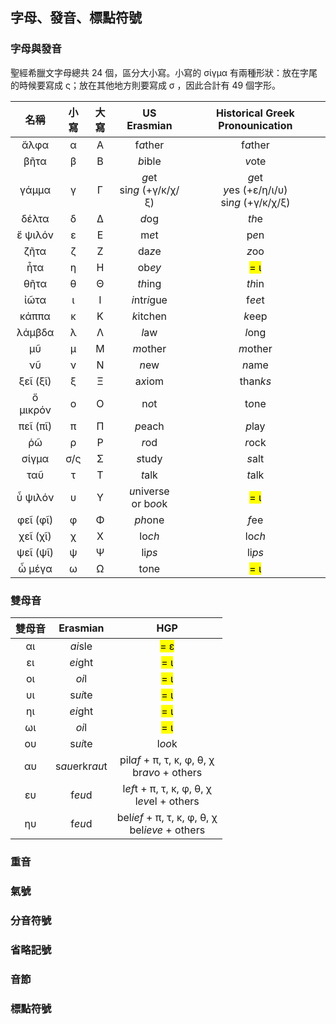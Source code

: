 ## 字母、發音、標點符號


### 字母與發音
聖經希臘文字母總共 24 個，區分大小寫。小寫的 σίγμα 有兩種形狀：放在字尾的時候要寫成 ς；放在其他地方則要寫成 σ ，因此合計有 49 個字形。

|    名稱    | 小寫  | 大寫  |                US Erasmian                |                    Historical Greek Pronounication                    |
| :------: | :-: | :-: | :---------------------------------------: | :-------------------------------------------------------------------: |
|   ἄλφα   |  α  |  Α  |              f<em>a</em>ther              |                            f<em>a</em>ther                            |
|   βῆτα   |  β  |  Β  |              <em>b</em>ible               |                             <em>v</em>ote                             |
|  γάμμα   |  γ  |  Γ  | <em>g</em>et</BR>si<em>ng</em> (+γ/κ/χ/ξ) | <em>g</em>et</BR><em>y</em>es (+ε/η/ι/υ)</BR>si<em>ng</em> (+γ/κ/χ/ξ) |
|  δέλτα   |  δ  |  Δ  |               <em>d</em>og                |                             <em>th</em>e                              |
| ἔ ψιλόν  |  ε  |  Ε  |               m<em>e</em>t                |                             p<em>e</em>n                              |
|   ζῆτα   |  ζ  |  Ζ  |               da<em>z</em>e               |                             <em>z</em>oo                              |
|   ἦτα    |  η  |  Η  |               ob<em>ey</em>               |                           <mark>= ι</mark>                            |
|   θῆτα   |  θ  |  Θ  |              <em>th</em>ing               |                             <em>th</em>in                             |
|   ἰῶτα   |  ι  |  Ι  |        <em>i</em>ntr<em>i</em>gue         |                             f<em>ee</em>t                             |
|  κάππα   |  κ  |  Κ  |             <em>k</em>itchen              |                             <em>k</em>eep                             |
|  λάμβδα  |  λ  |  Λ  |               <em>l</em>aw                |                             <em>l</em>ong                             |
|    μῦ    |  μ  |  Μ  |              <em>m</em>other              |                            <em>m</em>other                            |
|    νῦ    |  ν  |  Ν  |               <em>n</em>ew                |                             <em>n</em>ame                             |
| ξεῖ (ξῖ) |  ξ  |  Ξ  |              a<em>x</em>iom               |                            than<em>ks</em>                            |
| ὄ μικρόν |  ο  |  Ο  |               n<em>o</em>t                |                             t<em>o</em>ne                             |
| πεῖ (πῖ) |  π  |  Π  |              <em>p</em>each               |                             <em>p</em>lay                             |
|    ῥῶ    |  ρ  |  Ρ  |               <em>r</em>od                |                             <em>r</em>ock                             |
|  σίγμα   | σ/ς |  Σ  |              <em>s</em>tudy               |                             <em>s</em>alt                             |
|   ταῦ    |  τ  |  Τ  |               <em>t</em>alk               |                             <em>t</em>alk                             |
| ὖ ψιλόν  |  υ  |  Υ  |  <em>u</em>niverse</BR>or b<em>oo</em>k   |                           <mark>= ι</mark>                            |
| φεῖ (φῖ) |  φ  |  Φ  |              <em>ph</em>one               |                             <em>f</em>ee                              |
| χεῖ (χῖ) |  χ  |  Χ  |               lo<em>ch</em>               |                             lo<em>ch</em>                             |
| ψεῖ (ψῖ) |  ψ  |  Ψ  |               li<em>ps</em>               |                             li<em>ps</em>                             |
|  ὦ μέγα  |  ω  |  Ω  |               t<em>o</em>ne               |                           <mark>= ι</mark>                            |


### 雙母音

| 雙母音  | Erasmian | HGP |
|:-:|:-:|:--:|
| αι  | <em>ai</em>sle  | <mark>= ε</mark> |
| ει  | <em>ei</em>ght  | <mark>= ι</mark> |
| οι  | <em>oi</em>l | <mark>= ι</mark> |
| υι  | s<em>ui</em>te  | <mark>= ι</mark> |
| ηι  | <em>ei</em>ght  |<mark>= ι</mark> |
| ωι  | <em>oi</em>l |<mark>= ι</mark> |
| ου  | s<em>ui</em>te  | l<em>oo</em>k |
| αυ  | s<em>au</em>erkr<em>au</em>t | pil<em>af</em> + π, τ, κ, φ, θ, χ</br>br<em>av</em>o + others   |
| ευ  | f<em>eu</em>d   | l<em>ef</em>t + π, τ, κ, φ, θ, χ</br> l<em>ev</em>el + others |
| ηυ  | f<em>eu</em>d   | bel<em>ief</em> + π, τ, κ, φ, θ, χ</br>bel<em>ieve</em> + others  |

### 重音

### 氣號

### 分音符號

### 省略記號

### 音節

### 標點符號